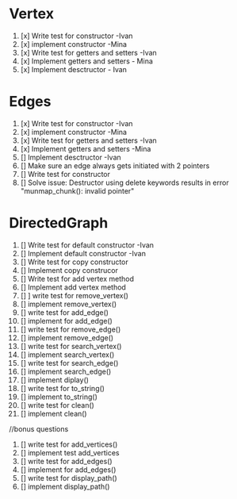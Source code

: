 
# Vertex
1. [x] Write test for constructor -Ivan
2. [x] implement constructor -Mina
3. [x] Write test for getters and setters -Ivan
4. [x] Implement getters and setters - Mina
5. [x] Implement desctructor - Ivan

# Edges
1. [x] Write test for constructor -Ivan
2. [x] implement constructor -Mina
3. [x] Write test for getters and setters -Ivan
4. [x] Implement getters and setters -Mina
5. [] Implement desctructor -Ivan
6. [] Make sure an edge always gets initiated with 2 pointers
7. [] Write test for constructor
8. [] Solve issue: Destructor using delete keywords results in error "munmap_chunk(): invalid pointer" 

# DirectedGraph
1.  [] Write test for default constructor -Ivan
3.  [] Implement default constructor -Ivan 
4.  [] Write test for copy constructor
5.  [] Implement copy construcor
6.  [] Write test for add vertex method
7.  [] Implement add vertex method
8.  [] ] write test for remove_vertex()
9.  [] implement remove_vertex()
10. [] write test for add_edge()
11. [] implement for add_edge()
12. [] write test for remove_edge()
13. [] implement remove_edge()
14. [] write test for search_vertex()
15. [] implement search_vertex() 
16. [] write test for search_edge()
17. [] implement search_edge()
18. [] implement diplay()
19. [] write test for to_string()
20. [] implement to_string()
21. [] write test for clean()
22. [] implement clean()


//bonus questions
1. [] write test for add_vertices()
2. [] implement test add_vertices
3.  [] write test for add_edges()
4. [] implement for add_edges()
5.  [] write test for display_path()
6. [] implement display_path()
